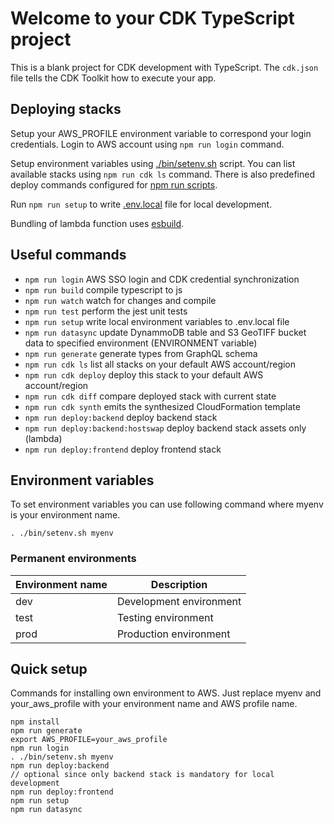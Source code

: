 # Welcome to your CDK TypeScript project

This is a blank project for CDK development with TypeScript.
The `cdk.json` file tells the CDK Toolkit how to execute your app.

## Deploying stacks

Setup your AWS_PROFILE environment variable to correspond your login credentials. Login to AWS account using `npm run login` command.

Setup environment variables using [./bin/setenv.sh](./bin/setenv.sh) script. You can list available stacks using `npm run cdk ls` command.
There is also predefined deploy commands configured for [npm run scripts](#useful-commands).

Run `npm run setup` to write [.env.local](../.env.local) file for local development.

Bundling of lambda function uses [esbuild](https://esbuild.github.io).
## Useful commands

* `npm run login`   AWS SSO login and CDK credential synchronization
* `npm run build`   compile typescript to js
* `npm run watch`   watch for changes and compile
* `npm run test`    perform the jest unit tests
* `npm run setup`       write local environment variables to .env.local file
* `npm run datasync`    update DynammoDB table and S3 GeoTIFF bucket data to specified environment (ENVIRONMENT variable)
* `npm run generate`    generate types from GraphQL schema
* `npm run cdk ls`      list all stacks on your default AWS account/region
* `npm run cdk deploy`  deploy this stack to your default AWS account/region
* `npm run cdk diff`    compare deployed stack with current state
* `npm run cdk synth`   emits the synthesized CloudFormation template
* `npm run deploy:backend`          deploy backend stack
* `npm run deploy:backend:hostswap` deploy backend stack assets only (lambda)
* `npm run deploy:frontend`         deploy frontend stack

## Environment variables
To set environment variables you can use following command where myenv is your environment name.
```
. ./bin/setenv.sh myenv
```
### Permanent environments
| Environment name | Description |
| ----------- | ----------- |
| dev | Development environment
| test | Testing environment
| prod | Production environment

## Quick setup
Commands for installing own environment to AWS. Just replace myenv and your_aws_profile with your environment name and AWS profile name.
```
npm install
npm run generate
export AWS_PROFILE=your_aws_profile
npm run login
. ./bin/setenv.sh myenv
npm run deploy:backend
// optional since only backend stack is mandatory for local development
npm run deploy:frontend
npm run setup
npm run datasync
```
